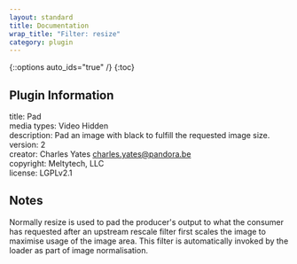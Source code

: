 ```yaml
---
layout: standard
title: Documentation
wrap_title: "Filter: resize"
category: plugin
---
```

{::options auto_ids="true" /}
{:toc}

## Plugin Information

title: Pad  
media types:
Video  Hidden  
description: Pad an image with black to fulfill the requested image size.  
version: 2  
creator: Charles Yates <charles.yates@pandora.be>  
copyright: Meltytech, LLC  
license: LGPLv2.1  

## Notes

Normally resize is used to pad the producer&#39;s output to what the consumer has requested after an upstream rescale filter first scales the image to maximise usage of the image area. This filter is automatically invoked by the loader as part of image normalisation.
